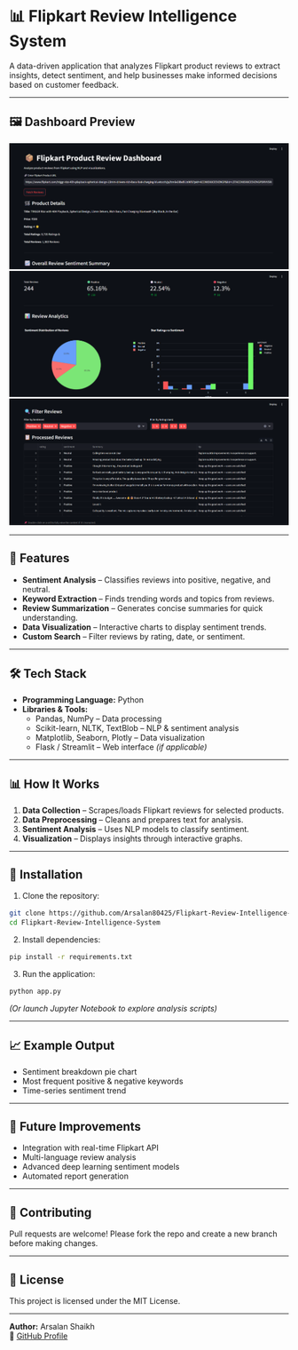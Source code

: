 # 📊 Flipkart Review Intelligence System

A data-driven application that analyzes Flipkart product reviews to extract insights, detect sentiment, and help businesses make informed decisions based on customer feedback.

---

## 🖼️ Dashboard Preview

![Dashboard Preview 1](https://raw.githubusercontent.com/Arsalan80425/Flipkart-Review-Intelligence-System/refs/heads/main/Review1.png)
![Dashboard Preview 2](https://raw.githubusercontent.com/Arsalan80425/Flipkart-Review-Intelligence-System/refs/heads/main/Review2.png)
![Dashboard Preview 3](http://raw.githubusercontent.com/Arsalan80425/Flipkart-Review-Intelligence-System/refs/heads/main/Review3.png)

---

## 🚀 Features

- **Sentiment Analysis** – Classifies reviews into positive, negative, and neutral.
- **Keyword Extraction** – Finds trending words and topics from reviews.
- **Review Summarization** – Generates concise summaries for quick understanding.
- **Data Visualization** – Interactive charts to display sentiment trends.
- **Custom Search** – Filter reviews by rating, date, or sentiment.

---

## 🛠️ Tech Stack

- **Programming Language:** Python
- **Libraries & Tools:**
  - Pandas, NumPy – Data processing
  - Scikit-learn, NLTK, TextBlob – NLP & sentiment analysis
  - Matplotlib, Seaborn, Plotly – Data visualization
  - Flask / Streamlit – Web interface *(if applicable)*

---

## 📊 How It Works

1. **Data Collection** – Scrapes/loads Flipkart reviews for selected products.
2. **Data Preprocessing** – Cleans and prepares text for analysis.
3. **Sentiment Analysis** – Uses NLP models to classify sentiment.
4. **Visualization** – Displays insights through interactive graphs.

---

## 🔧 Installation

1. Clone the repository:

```bash
git clone https://github.com/Arsalan80425/Flipkart-Review-Intelligence-System.git
cd Flipkart-Review-Intelligence-System
```

2. Install dependencies:

```bash
pip install -r requirements.txt
```

3. Run the application:

```bash
python app.py
```

*(Or launch Jupyter Notebook to explore analysis scripts)*

---

## 📈 Example Output

- Sentiment breakdown pie chart
- Most frequent positive & negative keywords
- Time-series sentiment trend

---

## 📌 Future Improvements

- Integration with real-time Flipkart API
- Multi-language review analysis
- Advanced deep learning sentiment models
- Automated report generation

---

## 🤝 Contributing

Pull requests are welcome! Please fork the repo and create a new branch before making changes.

---

## 📜 License

This project is licensed under the MIT License.

---

**Author:** Arsalan Shaikh\
🔗 [GitHub Profile](https://github.com/Arsalan80425)

